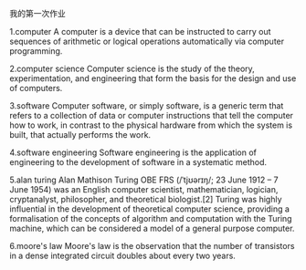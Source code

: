 我的第一次作业

1.computer
     A computer is a device that can be instructed to carry out sequences of arithmetic or logical operations automatically via computer programming.

2.computer science
     Computer science is the study of the theory, experimentation, and engineering that form the basis for the design and use of computers.

3.software
     Computer software, or simply software, is a generic term that refers to a collection of data or computer instructions that tell the computer how to work, in contrast to the physical hardware from which the system is built, that actually performs the work.

4.software engineering
     Software engineering is the application of engineering to the development of software in a systematic method.   

5.alan turing
     Alan Mathison Turing OBE FRS (/ˈtjʊərɪŋ/; 23 June 1912 – 7 June 1954) was an English computer scientist, mathematician, logician, cryptanalyst, philosopher, and theoretical biologist.[2] Turing was highly influential in the development of theoretical computer science, providing a formalisation of the concepts of algorithm and computation with the Turing machine, which can be considered a model of a general purpose computer. 

6.moore's law
     Moore's law is the observation that the number of transistors in a dense integrated circuit doubles about every two years.                  